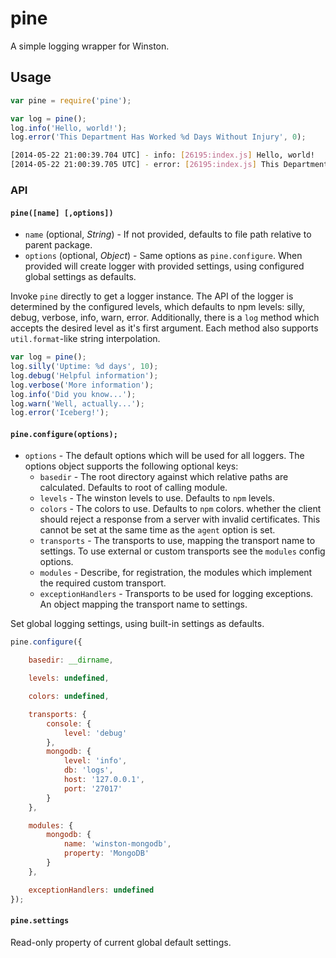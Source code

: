 # pine

A simple logging wrapper for Winston.


## Usage
```javascript
var pine = require('pine');

var log = pine();
log.info('Hello, world!');
log.error('This Department Has Worked %d Days Without Injury', 0);
```

```bash
[2014-05-22 21:00:39.704 UTC] - info: [26195:index.js] Hello, world!
[2014-05-22 21:00:39.705 UTC] - error: [26195:index.js] This Department Has Worked 0 Days Without Injury
```


### API
#### `pine([name] [,options])`
- `name` (optional, *String*) - If not provided, defaults to file path relative to parent package.
- `options` (optional, *Object*) - Same options as `pine.configure`. When provided will create logger with provided
settings, using configured global settings as defaults.

Invoke `pine` directly to get a logger instance. The API of the logger is determined by the configured levels, which defaults
to npm levels: silly, debug, verbose, info, warn, error. Additionally, there is a `log` method which accepts the desired
level as it's first argument. Each method also supports `util.format`-like string interpolation.

```javascript
var log = pine();
log.silly('Uptime: %d days', 10);
log.debug('Helpful information');
log.verbose('More information');
log.info('Did you know...');
log.warn('Well, actually...');
log.error('Iceberg!');
```


#### `pine.configure(options);`
- `options` - The default options which will be used for all loggers. The options object supports the
  following optional keys:
    - `basedir` - The root directory against which relative paths are calculated. Defaults to root of calling module.
    - `levels` - The winston levels to use. Defaults to `npm` levels.
    - `colors` - The colors to use. Defaults to `npm` colors.
      whether the client should reject a response from a server with invalid certificates.  This cannot be set at the
      same time as the `agent` option is set.
    - `transports` - The transports to use, mapping the transport name to settings. To use external or custom transports see
      the `modules` config options.
    - `modules` - Describe, for registration, the modules which implement the required custom transport.
    - `exceptionHandlers` - Transports to be used for logging exceptions. An object mapping the transport name to settings.


Set global logging settings, using built-in settings as defaults.

```javascript
pine.configure({

    basedir: __dirname,

    levels: undefined,

    colors: undefined,

    transports: {
        console: {
            level: 'debug'
        },
        mongodb: {
            level: 'info',
            db: 'logs',
            host: '127.0.0.1',
            port: '27017'
        }
    },

    modules: {
        mongodb: {
            name: 'winston-mongodb',
            property: 'MongoDB'
        }
    },

    exceptionHandlers: undefined
});
```


#### `pine.settings`
Read-only property of current global default settings.